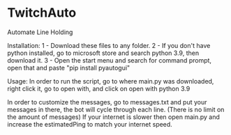 # TwitchAuto
Automate Line Holding

Installation:
1 - Download these files to any folder.
2 - If you don't have python installed, go to microsoft store and search python 3.9, then download it.
3 - Open the start menu and search for command prompt, open that and paste "pip install pyautogui"

Usage:
In order to run the script, go to where main.py was downloaded, right click it, go to open with, and click on open with python 3.9

In order to customize the messages, go to messages.txt and put your messages in there, the bot will cycle through each line. (There is no limit on the amount of messages)
If your internet is slower then open main.py and increase the estimatedPing to match your internet speed.

